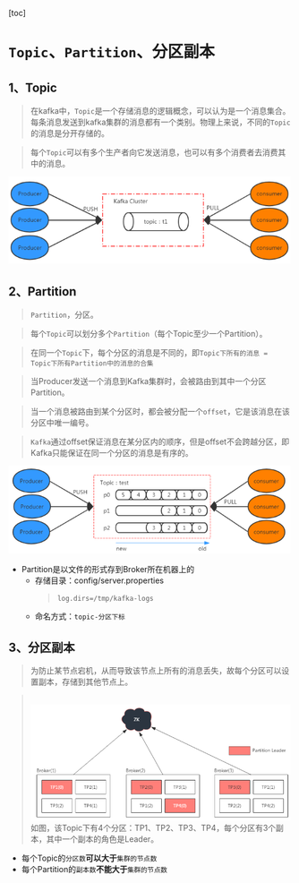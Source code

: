 [toc]

# `Topic`、`Partition`、分区副本

## 1、Topic
> 在kafka中，`Topic`是一个存储消息的逻辑概念，可以认为是一个消息集合。每条消息发送到kafka集群的消息都有一个类别。物理上来说，不同的`Topic`的消息是分开存储的。<br>

> 每个`Topic`可以有多个生产者向它发送消息，也可以有多个消费者去消费其中的消息。

![](../etc/kafka_topic示意图.png)

## 2、Partition
> `Partition`，分区。<br>

> 每个`Topic`可以划分多个`Partition`（每个Topic至少一个Partition）。

> 在同一个`Topic`下，每个分区的消息是不同的，即`Topic下所有的消息 = Topic下所有Partition中的消息的合集`

> 当Producer发送一个消息到Kafka集群时，会被路由到其中一个分区Partition。

> 当一个消息被路由到某个分区时，都会被分配一个`offset`，它是该消息在该分区中唯一编号。

> `Kafka`通过offset保证消息在某分区内的顺序，但是offset不会跨越分区，即Kafka只能保证在同一个分区的消息是有序的。<br>

![](../etc/kafka_partition示意图.png)

- Partition是以文件的形式存到Broker所在机器上的
    - 存储目录：config/server.properties
        > ``` properties
        > log.dirs=/tmp/kafka-logs
        > ```
    - 命名方式：`topic-分区下标`

## 3、分区副本
> 为防止某节点宕机，从而导致该节点上所有的消息丢失，故每个分区可以设置副本，存储到其他节点上。

> <br> ![](../etc/kafka_分区副本示意图.png)<br>
> 如图，该Topic下有4个分区：TP1、TP2、TP3、TP4，每个分区有3个副本，其中一个副本的角色是Leader。

- 每个Topic的`分区数`<b>可以大于</b>`集群的节点数`<br>
- 每个Partition的`副本数`<b>不能大于</b>`集群的节点数`

